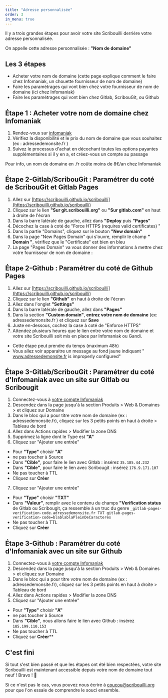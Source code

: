 ```yaml
---
title: "Adresse personnalisée"
order: 3
in_menu: true
---
```

Il y a trois grandes étapes pour avoir votre site Scribouilli derrière votre adresse personnalisée.

On appelle cette adresse personnalisée : **"Nom de domaine"**

## Les 3 étapes

- Acheter votre nom de domaine (cette page explique comment le faire chez Infomaniak, un chouette fournisseur de nom de domaine)
- Faire les paramétrages qui vont bien chez votre fournisseur de nom de domaine (ici chez Infomaniak)
- Faire les paramétrages qui vont bien chez Gitlab, ScribouGit, ou Github

## Étape 1 : Acheter votre nom de domaine chez Infomaniak

1. Rendez-vous sur [infomaniak](https://www.infomaniak.com/fr)
2. Vérifiez la disponibilité et le prix du nom de domaine que vous souhaitez (ex : adressedemonsite.fr )
3. Suivez le processus d'achat en décochant toutes les options payantes supplémentaires si il y en a, et créez-vous un compte au passage

Pour info, un nom de domaine en .fr coûte moins de 8€/an chez Infomaniak

## Étape 2-Gitlab/ScribouGit : Paramétrer du coté de ScribouGit et Gitlab Pages

1. Allez sur [https://scribouilli.github.io/scribouilli](https://scribouilli.github.io/scribouilli)
2. Cliquez sur le lien **"Sur git.scribouilli.org"** ou **"Sur gitlab.com"** en haut à droite de l'écran
3. Dans la barre latérale de gauche, allez dans **"Deploy** puis **"Pages"**
4. Décochez la case à coté de "Force HTTPS (requires valid certificates) "
5. Dans la partie "Domains", cliquez sur le bouton **"New domain"**
6. Dans la page "New Pages Domain" qui s'ouvre, remplir le champ **" Domain "**, vérifiez que le "Certificate" est bien en bleu
7. La page "Pages Domain" va vous donner des informations à mettre chez votre fournisseur de nom de domaine :

## Étape 2-Github : Paramétrer du coté de Github Pages

1. Allez sur [https://scribouilli.github.io/scribouilli](https://scribouilli.github.io/scribouilli)
2. Cliquez sur le lien **"Github"** en haut à droite de l'écran
3. Allez dans l'onglet **"Settings"**
4. Dans la barre latérale de gauche, allez dans **"Pages"**
5. Dans la section **"Custom domain"**, **entrez votre nom de domaine** (ex: adressedemonsite.fr ) et cliquez sur **Save**
6. Juste en-dessous, cochez la case à coté de "Enforce HTTPS"
7. Attendez plusieurs heures que le lien entre votre nom de domaine et votre site Scribouilli soit mis en place par Infomaniak ou Gandi.
  - Cette étape peut prendre du temps (maximum 48h)
  - Vous allez voir apparaitre un message au fond jaune indiquant " www.adressedemonsite.fr is improperly configured"

## Étape 3-Gitlab/ScribouGit : Paramétrer du coté d'Infomaniak avec un site sur Gitlab ou Scribougit

1. Connectez-vous à [votre compte Infomaniak](https://login.infomaniak.com/)
2. Descendez dans la page jusqu'à la section Produits > Web & Domaines > et cliquez sur Domaine
3. Dans le bloc qui a pour titre votre nom de domaine (ex : adressedemonsite.fr), cliquez sur les 3 petits points en haut à droite > Tableau de bord
4. Allez dans Actions rapides > Modifier la zone DNS
5. Supprimez la ligne dont le Type est **"A"**
6. Cliquez sur "Ajouter une entrée"
  - Pour **"Type"** choisir **"A"**
  - ne pas toucher à Source
  - Dans **"Cible"**, pour faire le lien avec Gitlab : insérez `35.185.44.232`
  - Dans **"Cible"**, pour faire le lien avec Scribougit : insérez `176.9.171.107`
  - Ne pas toucher à TTL
  - Cliquez sur **Créer**
7. Cliquez sur "Ajouter une entrée"
  - Pour **"Type"** choisir **"TXT"**
  - Dans **"Valeur"**, remplir avec le contenu du champs **"Verification status** de Gitlab ou Scribougit, ça ressemble à un truc du genre `_gitlab-pages-verification-code.adressedemonsite.fr TXT gitlab-pages-verification-code=blablablaPleinDeCaracteres`
  - Ne pas toucher à TTL
  - Cliquez sur **Créer**

## Étape 3-Github : Paramétrer du coté d'Infomaniak avec un site sur Github

1. Connectez-vous à [votre compte Infomaniak](https://login.infomaniak.com/)
2. Descendez dans la page jusqu'à la section Produits > Web & Domaines > et cliquez sur Domaine
3. Dans le bloc qui a pour titre votre nom de domaine (ex : adressedemonsite.fr), cliquez sur les 3 petits points en haut à droite > Tableau de bord
4. Allez dans Actions rapides > Modifier la zone DNS
5. Cliquez sur "Ajouter une entrée"
  - Pour **"Type"** choisir **"A"**
  - ne pas toucher à Source
  - Dans **"Cible"**, nous allons faire le lien avec Github : insérez ```185.199.110.153```
  - Ne pas toucher à TTL
  - Cliquez sur **Créer****

  

## C'est fini

Si tout s'est bien passé et que les étapes ont été bien respectées, votre site Scribouilli est maintenant accessible depuis votre nom de domaine tout neuf ! Bravo ! 🎉

Si ce n'est pas le cas, vous pouvez nous écrire à [coucou@scribouilli.org](mailto:coucou@scribouilli.org) pour que l'on essaie de comprendre le souci ensemble.
